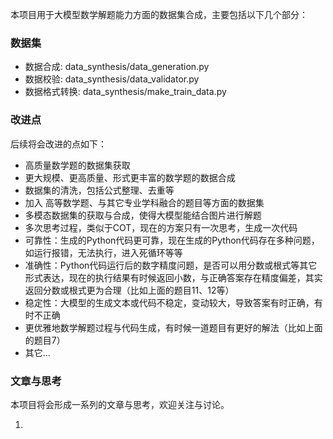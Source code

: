 本项目用于大模型数学解题能力方面的数据集合成，主要包括以下几个部分：

### 数据集

- 数据合成: data_synthesis/data_generation.py
- 数据校验: data_synthesis/data_validator.py
- 数据格式转换: data_synthesis/make_train_data.py

### 改进点

后续将会改进的点如下：

- 高质量数学题的数据集获取
- 更大规模、更高质量、形式更丰富的数学题的数据合成
- 数据集的清洗，包括公式整理、去重等
- 加入 高等数学题、与其它专业学科融合的题目等方面的数据集
- 多模态数据集的获取与合成，使得大模型能结合图片进行解题
- 多次思考过程，类似于COT，现在的方案只有一次思考，生成一次代码
- 可靠性：生成的Python代码更可靠，现在生成的Python代码存在多种问题，如运行报错，无法执行，进入死循环等等
- 准确性：Python代码运行后的数字精度问题，是否可以用分数或根式等其它形式表达，现在的执行结果有时候返回小数，与正确答案存在精度偏差，其实返回分数或根式更为合理（比如上面的题目11、12等）
- 稳定性：大模型的生成文本或代码不稳定，变动较大，导致答案有时正确，有时不正确
- 更优雅地数学解题过程与代码生成，有时候一道题目有更好的解法（比如上面的题目7）
- 其它...

### 文章与思考

本项目将会形成一系列的文章与思考，欢迎关注与讨论。

1. []()